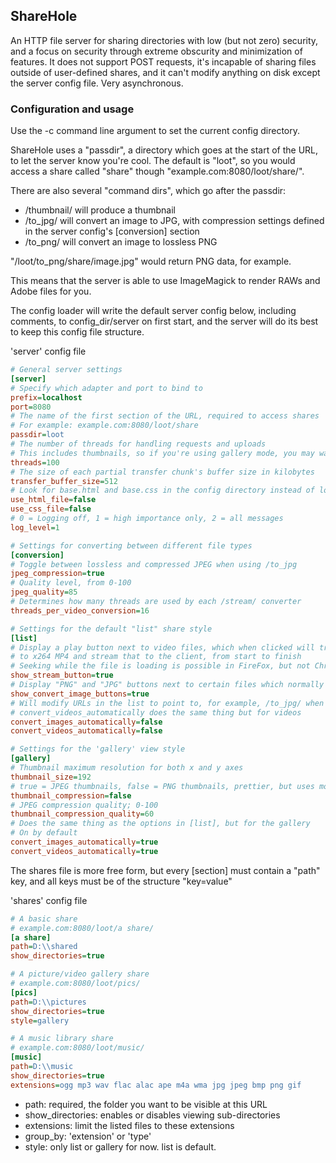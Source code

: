 ## ShareHole
An HTTP file server for sharing directories with low (but not zero) security, and a focus on security through extreme obscurity and minimization of features. It does not support POST requests, it's incapable of sharing files outside of user-defined shares, and it can't modify anything on disk except the server config file. Very asynchronous.

### Configuration and usage
Use the -c command line argument to set the current config directory.

ShareHole uses a "passdir", a directory which goes at the start of the URL, to let the server know you're cool. The default is "loot", so you would access a share called "share" though "example.com:8080/loot/share/".

There are also several "command dirs", which go after the passdir:
- /thumbnail/ will produce a thumbnail
- /to_jpg/ will convert an image to JPG, with compression settings defined in the server config's \[conversion\] section
- /to_png/ will convert an image to lossless PNG

"/loot/to_png/share/image.jpg" would return PNG data, for example.

This means that the server is able to use ImageMagick to render RAWs and Adobe files for you.

The config loader will write the default server config below, including comments, to config_dir/server on first start, and the server will do its best to keep this config file structure.

'server' config file
```ini
# General server settings
[server]
# Specify which adapter and port to bind to
prefix=localhost
port=8080
# The name of the first section of the URL, required to access shares
# For example: example.com:8080/loot/share
passdir=loot
# The number of threads for handling requests and uploads 
# This includes thumbnails, so if you're using gallery mode, you may want to increase this
threads=100
# The size of each partial transfer chunk's buffer size in kilobytes
transfer_buffer_size=512
# Look for base.html and base.css in the config directory instead of loading them from memory
use_html_file=false
use_css_file=false
# 0 = Logging off, 1 = high importance only, 2 = all messages
log_level=1

# Settings for converting between different file types
[conversion]
# Toggle between lossless and compressed JPEG when using /to_jpg
jpeg_compression=true
# Quality level, from 0-100
jpeg_quality=85
# Determines how many threads are used by each /stream/ converter
threads_per_video_conversion=16

# Settings for the default "list" share style
[list]
# Display a play button next to video files, which when clicked will transcode the video
# to x264 MP4 and stream that to the client, from start to finish
# Seeking while the file is loading is possible in FireFox, but not Chrome
show_stream_button=true
# Display "PNG" and "JPG" buttons next to certain files which normally wouldn't be renderable in browser
show_convert_image_buttons=true
# Will modify URLs in the list to point to, for example, /to_jpg/ when the file is a .dng RAW
# convert_videos_automatically does the same thing but for videos
convert_images_automatically=false
convert_videos_automatically=false

# Settings for the 'gallery' view style
[gallery]
# Thumbnail maximum resolution for both x and y axes
thumbnail_size=192
# true = JPEG thumbnails, false = PNG thumbnails, prettier, but uses more data
thumbnail_compression=false
# JPEG compression quality; 0-100
thumbnail_compression_quality=60
# Does the same thing as the options in [list], but for the gallery
# On by default
convert_images_automatically=true
convert_videos_automatically=true
```

The shares file is more free form, but every \[section\] must contain a "path" key, and all keys must be of the structure "key=value"

'shares' config file
```ini
# A basic share
# example.com:8080/loot/a share/
[a share]
path=D:\\shared
show_directories=true

# A picture/video gallery share
# example.com:8080/loot/pics/
[pics]
path=D:\\pictures
show_directories=true
style=gallery

# A music library share
# example.com:8080/loot/music/
[music]
path=D:\\music
show_directories=true
extensions=ogg mp3 wav flac alac ape m4a wma jpg jpeg bmp png gif 
```

- path: required, the folder you want to be visible at this URL
- show_directories: enables or disables viewing sub-directories
- extensions: limit the listed files to these extensions
- group_by: 'extension' or 'type'
- style: only list or gallery for now. list is default. 